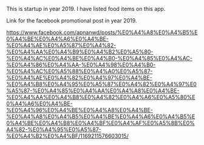 This is startup in year 2019. I have listed food items on this app.

Link for the facebook promotional post in year 2019.

https://www.facebook.com/apnanwd/posts/%E0%A4%A8%E0%A4%B5%E0%A4%BE%E0%A4%A6%E0%A4%BE-%E0%A4%AE%E0%A5%87%E0%A4%82-%E0%A4%AA%E0%A4%B9%E0%A4%B2%E0%A5%80-%E0%A4%AC%E0%A4%BE%E0%A4%B0-%E0%A4%85%E0%A4%AC-%E0%A4%86%E0%A4%AA-%E0%A4%98%E0%A4%B0-%E0%A4%AC%E0%A5%88%E0%A4%A0%E0%A5%87-%E0%A4%AE%E0%A4%82%E0%A4%97%E0%A4%BE-%E0%A4%B8%E0%A4%95%E0%A5%87%E0%A4%82%E0%A4%97%E0%A5%87-%E0%A4%85%E0%A4%AA%E0%A4%A8%E0%A4%BE-%E0%A4%AA%E0%A4%B8%E0%A4%82%E0%A4%A6%E0%A5%80%E0%A4%A6%E0%A4%BE-%E0%A4%96%E0%A4%BE%E0%A4%A8%E0%A4%BE-%E0%A4%A8%E0%A4%B5%E0%A4%BE%E0%A4%A6%E0%A4%B5%E0%A4%BE%E0%A4%B8%E0%A4%BF%E0%A4%AF%E0%A5%8B%E0%A4%82-%E0%A4%95%E0%A5%87-%E0%A4%B2%E0%A4%BF/1169211576603015/
